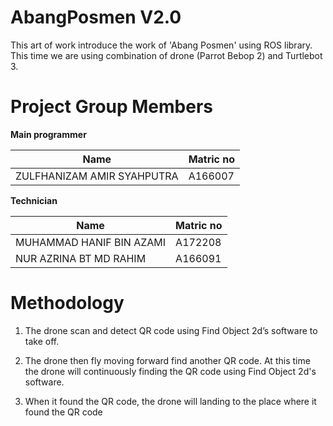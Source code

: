 # AbangPosmen V2.0
This art of work introduce the work of 'Abang Posmen' using ROS library. This time we are using combination of drone (Parrot Bebop 2) and Turtlebot 3.

# Project Group Members

**Main programmer**

Name  | Matric no
------------- | -------------
ZULFHANIZAM AMIR SYAHPUTRA | A166007

**Technician**


Name  | Matric no
------------- | -------------
MUHAMMAD HANIF BIN AZAMI | A172208
NUR AZRINA BT MD RAHIM | A166091


# Methodology

1. The drone scan and detect QR code using Find Object 2d’s software to take off.

2. The drone then fly moving forward find another QR code. At this time the drone will continuously finding the QR code using Find Object 2d's software.

3. When it found the QR code, the drone will landing to the place where it found the QR code
